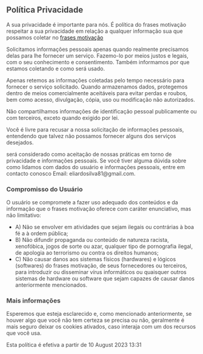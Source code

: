 <h2><span style="color: rgb(68, 68, 68);">Política Privacidade</span></h2>
<p><span style="color: rgb(68, 68, 68);">A sua privacidade é importante para nós. É política do frases motivação
        respeitar a sua privacidade em relação a qualquer informação sua que possamos coletar no <a href="">frases
            motivação</a></span></p>
<p><span style="color: rgb(68, 68, 68);">Solicitamos informações pessoais apenas quando realmente precisamos delas para
        lhe fornecer um serviço. Fazemo-lo por meios justos e legais, com o seu conhecimento e consentimento. Também
        informamos por que estamos coletando e como será usado.</span></p>
<p><span style="color: rgb(68, 68, 68);">Apenas retemos as informações coletadas pelo tempo necessário para fornecer o
        serviço solicitado. Quando armazenamos dados, protegemos dentro de meios comercialmente aceitáveis ​​para evitar
        perdas e roubos, bem como acesso, divulgação, cópia, uso ou modificação não autorizados.</span></p>
<p><span style="color: rgb(68, 68, 68);">Não compartilhamos informações de identificação pessoal publicamente ou com
        terceiros, exceto quando exigido por lei.</span></p>

<p><span style="color: rgb(68, 68, 68);">Você é livre para recusar a nossa solicitação de informações pessoais,
        entendendo que talvez não possamos fornecer alguns dos serviços desejados.</span></p>
<p><span style="color: rgb(68, 68, 68);"> será considerado como aceitação de nossas
        práticas em torno de privacidade e informações pessoais. Se você tiver alguma dúvida sobre como lidamos com
        dados do usuário e informações pessoais, entre em contacto conosco Email: eliardosilva81@gmail.com.</span></p>

<h3><span style="color: rgb(68, 68, 68);">Compromisso do Usuário</span></h3>
<p><span style="color: rgb(68, 68, 68);">O usuário se compromete a fazer uso adequado dos conteúdos e da informação que
        o frases motivação oferece com caráter enunciativo, mas não limitativo:</span></p>
<ul>
    <li><span style="color: rgb(68, 68, 68);">A) Não se envolver em atividades que sejam ilegais ou contrárias à boa fé
            a à ordem pública;</span></li>
    <li><span style="color: rgb(68, 68, 68);">B) Não difundir propaganda ou conteúdo de natureza racista, xenofóbica,
            jogos de sorte ou azar, qualquer tipo de pornografia ilegal, de apologia ao terrorismo ou contra os direitos
            humanos;</span></li>
    <li><span style="color: rgb(68, 68, 68);">C) Não causar danos aos sistemas físicos (hardwares) e lógicos (softwares)
            do frases motivação, de seus fornecedores ou terceiros, para introduzir ou disseminar vírus informáticos ou
            quaisquer outros sistemas de hardware ou software que sejam capazes de causar danos anteriormente
            mencionados.</span></li>
</ul>
<h3><span style="color: rgb(68, 68, 68);">Mais informações</span></h3>
<p><span style="color: rgb(68, 68, 68);">Esperemos que esteja esclarecido e, como mencionado anteriormente, se houver
        algo que você não tem certeza se precisa ou não, geralmente é mais seguro deixar os cookies ativados, caso
        interaja com um dos recursos que você usa.</span></p>
<p><span style="color: rgb(68, 68, 68);">Esta política é efetiva a partir de&nbsp;10 August 2023 13:31</span></p>
